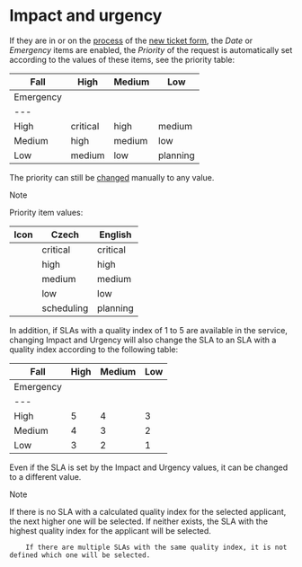 # Impact and urgency
       
If they are in or on the [process](processes) of the [new ticket form](../../../list-of-windows/alvao-webapp/administration/service-desk/service/detail/new-ticket-items), the *Date* or *Emergency* items are enabled, the *Priority* of the request is automatically set according to the values of these items, see the priority table:

| Fall | High | Medium | Low |
| --- | --- | --- | --- |
| Emergency |
| --- |
| High | critical | high | medium |
| Medium | high | medium | low |
| Low | medium | low | planning |

The priority can still be [changed](../../../list-of-windows/alvao-webapp/requests/request/edit) manually to any value.

> [!NOTE]
> Priority item values:

| Icon | Czech | English |
| --- | --- | --- |
|  | critical | critical |
|  | high | high |
|  | medium | medium |
|  | low | low |
|  | scheduling | planning |

In addition, if SLAs with a quality index of 1 to 5 are available in the service, changing Impact and Urgency will also change the SLA to an SLA with a quality index according to the following table:

| Fall | High | Medium | Low |
| --- | --- | --- | --- |
| Emergency |
| --- |
| High | 5 | 4 | 3 |
| Medium | 4 | 3 | 2 |
| Low | 3 | 2 | 1 |

Even if the SLA is set by the Impact and Urgency values, it can be changed to a different value.

> [!NOTE]
> If there is no SLA with a calculated quality index for the selected applicant, the next higher one will be selected. If neither exists, the SLA with the highest quality index for the applicant will be selected.  

        If there are multiple SLAs with the same quality index, it is not defined which one will be selected.

